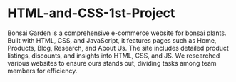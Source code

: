 ﻿# HTML-and-CSS-1st-Project
Bonsai Garden is a comprehensive e-commerce website for bonsai plants. Built with HTML, CSS, and JavaScript, it features pages such as Home, Products, Blog, Research, and About Us. The site includes detailed product listings, discounts, and insights into HTML, CSS, and JS. We researched various websites to ensure ours stands out, dividing tasks among team members for efficiency.
